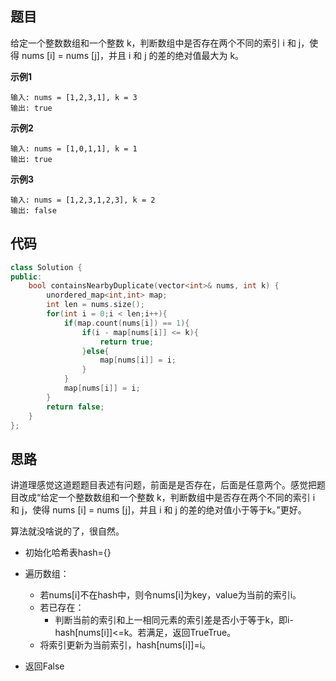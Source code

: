 ## 题目
给定一个整数数组和一个整数 k，判断数组中是否存在两个不同的索引 i 和 j，使得 nums [i] = nums [j]，并且 i 和 j 的差的绝对值最大为 k。

**示例1**
```
输入: nums = [1,2,3,1], k = 3
输出: true
```

**示例2**
```
输入: nums = [1,0,1,1], k = 1
输出: true
```

**示例3**
```
输入: nums = [1,2,3,1,2,3], k = 2
输出: false
```

## 代码
```C++
class Solution {
public:
    bool containsNearbyDuplicate(vector<int>& nums, int k) {
        unordered_map<int,int> map;
        int len = nums.size();
        for(int i = 0;i < len;i++){
            if(map.count(nums[i]) == 1){
                if(i - map[nums[i]] <= k){
                    return true;
                }else{
                    map[nums[i]] = i;
                }
            }
            map[nums[i]] = i;
        }
        return false;
    }
};
```

## 思路

讲道理感觉这道题题目表述有问题，前面是是否存在，后面是任意两个。感觉把题目改成“给定一个整数数组和一个整数 k，判断数组中是否存在两个不同的索引 i 和 j，使得 nums [i] = nums [j]，并且 i 和 j 的差的绝对值小于等于k。”更好。

算法就没啥说的了，很自然。

* 初始化哈希表hash={}

* 遍历数组：
    * 若nums[i]不在hash中，则令nums[i]为key，value为当前的索引i。
    * 若已存在：
        * 判断当前的索引和上一相同元素的索引差是否小于等于k，即i-hash[nums[i]]<=k。若满足，返回TrueTrue。
    * 将索引更新为当前索引，hash[nums[i]]=i。
* 返回False



